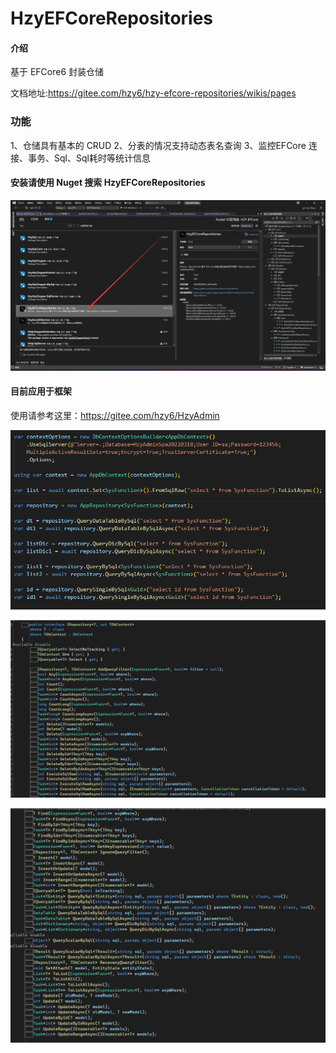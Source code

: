# HzyEFCoreRepositories

#### 介绍
基于 EFCore6 封装仓储

文档地址:https://gitee.com/hzy6/hzy-efcore-repositories/wikis/pages

### 功能
1、仓储具有基本的 CRUD
2、分表的情况支持动态表名查询
3、监控EFCore 连接、事务、Sql、Sql耗时等统计信息

#### 安装请使用 Nuget 搜索 HzyEFCoreRepositories
![输入图片说明](doc/image3.png)

#### 目前应用于框架

使用请参考这里：https://gitee.com/hzy6/HzyAdmin

![输入图片说明](doc/image2.png)

![输入图片说明](doc/image.png)

![输入图片说明](doc/image1.png)
